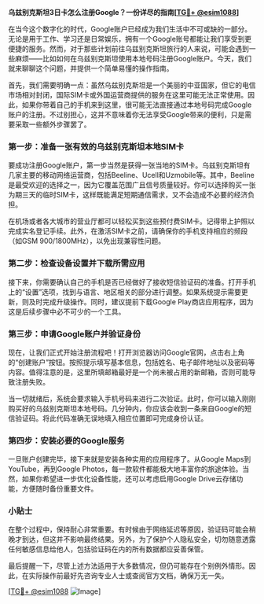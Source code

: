 **乌兹别克斯坦3日卡怎么注册Google？一份详尽的指南[[TG💪+ @esim1088](https://t.me/s/esim1088)]**

在当今这个数字化的时代，Google账户已经成为我们生活中不可或缺的一部分。无论是用于工作、学习还是日常娱乐，拥有一个Google账号都能让我们享受到更便捷的服务。然而，对于那些计划前往乌兹别克斯坦旅行的人来说，可能会遇到一些麻烦——比如如何在乌兹别克斯坦使用本地号码注册Google账户。今天，我们就来聊聊这个问题，并提供一个简单易懂的操作指南。

首先，我们需要明确一点：虽然乌兹别克斯坦是一个美丽的中亚国家，但它的电信市场相对封闭，国际SIM卡或外国运营商提供的服务在这里可能无法正常使用。因此，如果你带着自己的手机来到这里，很可能无法直接通过本地号码完成Google账户的注册。不过别担心，这并不意味着你无法享受Google带来的便利，只是需要采取一些额外步骤罢了。

### 第一步：准备一张有效的乌兹别克斯坦本地SIM卡

要成功注册Google账户，第一步当然是获得一张当地的SIM卡。乌兹别克斯坦有几家主要的移动网络运营商，包括Beeline、Ucell和Uzmobile等。其中，Beeline是最受欢迎的选择之一，因为它覆盖范围广且信号质量较好。你可以选择购买一张为期三天的临时SIM卡，这样既能满足短期通信需求，又不会造成不必要的经济负担。

在机场或者各大城市的营业厅都可以轻松买到这些预付费SIM卡。记得带上护照以完成实名登记手续。此外，在激活SIM卡之前，请确保你的手机支持相应的频段（如GSM 900/1800MHz），以免出现兼容性问题。

### 第二步：检查设备设置并下载所需应用

接下来，你需要确认自己的手机是否已经做好了接收短信验证码的准备。打开手机上的“设置”选项，找到与语言、地区相关的部分进行调整。如果系统提示需要更新，则及时完成升级操作。同时，建议提前下载Google Play商店应用程序，因为这是后续步骤中必不可少的一个工具。

### 第三步：申请Google账户并验证身份

现在，让我们正式开始注册流程吧！打开浏览器访问Google官网，点击右上角的“创建账户”按钮。按照提示填写基本信息，包括姓名、电子邮件地址以及密码等内容。值得注意的是，这里所填邮箱最好是一个尚未被占用的新邮箱，否则可能导致注册失败。

当一切就绪后，系统会要求输入手机号码来进行二次验证。此时，你可以输入刚刚购买好的乌兹别克斯坦本地号码。几分钟内，你应该会收到一条来自Google的短信验证码。将此代码准确无误地填入相应位置即可完成身份认证。

### 第四步：安装必要的Google服务

一旦账户创建完毕，接下来就是安装各种实用的应用程序了。从Google Maps到YouTube，再到Google Photos，每一款软件都能极大地丰富你的旅途体验。当然，如果你希望进一步优化设备性能，还可以考虑启用Google Drive云存储功能，方便随时备份重要文件。

### 小贴士

在整个过程中，保持耐心非常重要。有时候由于网络延迟等原因，验证码可能会稍晚才到达，但这并不影响最终结果。另外，为了保护个人隐私安全，切勿随意透露任何敏感信息给他人，包括验证码在内的所有数据都应妥善保管。

最后提醒一下，尽管上述方法适用于大多数情况，但仍可能存在个别例外情形。因此，在实际操作前最好先咨询专业人士或查阅官方文档，确保万无一失。

[[TG💪+ @esim1088](https://t.me/s/esim1088) ![Image](https://i.postimg.cc/4NQfJmqS/Snipaste-2025-05-13-00-14-12.png)]